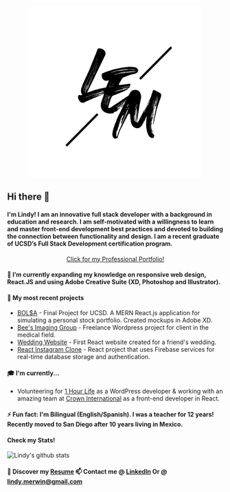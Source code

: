 <p align="center"><img src="https://github.com/lindyem/lindyem/blob/master/LEM.png" height="400" width="400"> </p>

## Hi there 👋

#### I'm Lindy! I am an innovative full stack developer with a background in education and research. I am self-motivated with a willingness to learn and master front-end development best practices and devoted to building the connection between functionality and design. I am a recent graduate of UCSD’s Full Stack Development certification program.



<p align="center"> <a href="http://www.lindymerwin.com/">Click for my Professional Portfolio!</a> </p>



#### 🌱 I’m currently expanding my knowledge on responsive web design, React.JS and using Adobe Creative Suite (XD, Photoshop and Illustrator).

#### 🔭 My most recent projects
* [BOL$A](https://github.com/tober65/bolsa "Stock Portfolio") - Final Project for UCSD. A MERN React.js application for simulating a personal stock portfolio. Created mockups in Adobe XD. 
* [Bee's Imaging Group](http://beesimaginggroup.com/ "BIG") - Freelance Wordpress project for client in the medical field.
* [Wedding Website](http://http://laurenmattwedding.com/ "Lauren/Matt") - First React website created for a friend's wedding.
* [React Instagram Clone](https://instagram-clone-d1536.web.app/ "instagram clone") - React project that uses Firebase services for real-time database storage and authentication.

#### 🎓 I'm currently...
* Volunteering for [1 Hour Life](https://www.1hour.org "1 Hour Life") as a WordPress developer & working with an amazing team at [Crown International](http://needmoremed.com/ "need more med") as a front-end developer in React. 

#### ⚡ Fun fact: I'm Bilingual (English/Spanish). I was a teacher for 12 years! Recently moved to San Diego after 10 years living in Mexico. 
#### Check my Stats!

![Lindy's github stats](https://github-readme-stats.vercel.app/api?username=lindyem&show_icons=true&theme=radical)

#### 🔖 Discover my [Resume](https://drive.google.com/file/d/1uFGDdlLVF9bdkDeDf-7GDmYsJFAi325s/view?usp=sharing "Resume") 📫 Contact me @ [LinkedIn](https://www.linkedin.com/in/lindy-merwin/ "LinkedIn") Or @ lindy.merwin@gmail.com


